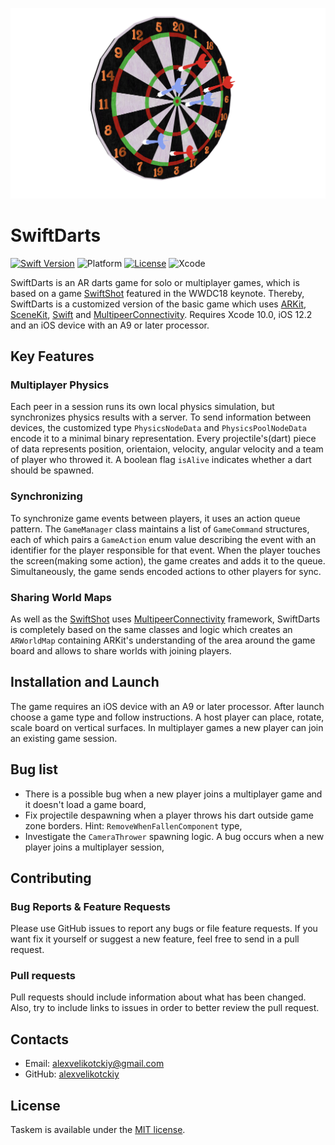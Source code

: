 <p align="center">
	<img src="Screenshots/app%20icon.png">
</p>

# SwiftDarts #

[![Swift Version][swift-image]][swift-url]
![Platform][ios-image]
[![License][license-image]][license-url]
![Xcode][xcode-image]

SwiftDarts is an AR darts game for solo or multiplayer games, which is based on a game [SwiftShot][swiftshot-url] featured in the WWDC18 keynote. Thereby, SwiftDarts is a customized version of the basic game which uses [ARKit][arkit-url], [SceneKit][scenekit-url], [Swift][swift-url] and [MultipeerConnectivity][multipeerconnectivity-url]. Requires Xcode 10.0, iOS 12.2 and an iOS device with an A9 or later processor.

## Key Features ##

### Multiplayer Physics ###
Each peer in a session runs its own local physics simulation, but synchronizes physics results with a server. To send information between devices, the customized type ```PhysicsNodeData``` and ```PhysicsPoolNodeData``` encode it to a minimal binary representation. Every projectile's(dart) piece of data represents position, orientaion, velocity, angular velocity and a team of player who throwed it. A boolean flag ```isAlive``` indicates whether a dart should be spawned.

### Synchronizing ###
To synchronize game events between players, it uses an action queue pattern. The ```GameManager``` class maintains a list of ```GameCommand``` structures, each of which pairs a ```GameAction``` enum value describing the event with an identifier for the player responsible for that event. When the player touches the screen(making some action), the game creates and adds it to the queue. Simultaneously, the game sends encoded actions to other players for sync.

### Sharing World Maps ###
As well as the [SwiftShot][swiftshot-url] uses [MultipeerConnectivity][multipeerconnectivity-url] framework, SwiftDarts is completely based on the same classes and logic which creates an ```ARWorldMap``` containing ARKit's understanding of the area around the game board and allows to share worlds with joining players.

## Installation and Launch ##
The game requires an iOS device with an A9 or later processor. After launch choose a game type and follow instructions. A host player can place, rotate, scale board on vertical surfaces. In multiplayer games a new player can join an existing game session.

## Bug list ##

- There is a possible bug when a new player joins a multiplayer game and it doesn't load a game board,
- Fix projectile despawning when a player throws his dart outside game zone borders. Hint: ```RemoveWhenFallenComponent``` type,
- Investigate the ```CameraThrower``` spawning logic. A bug occurs when a new player joins a multiplayer session,

## Contributing ##

### Bug Reports & Feature Requests ###

Please use GitHub issues to report any bugs or file feature requests. If you want fix it yourself or suggest a new feature, feel free to send in a pull request. 

### Pull requests ###

Pull requests should include information about what has been changed. Also, try to include links to issues in order to better review the pull request.

## Contacts ##

- Email: <alexvelikotckiy@gmail.com>
- GitHub: [alexvelikotckiy][author-url]

## License ##

Taskem is available under the [MIT license][license-url]. 

[license-url]: LICENSE
[swift-url]: https://swift.org/
[swiftshot-url]: https://developer.apple.com/documentation/arkit/swiftshot_creating_a_game_for_augmented_reality
[multipeerconnectivity-url]: https://developer.apple.com/documentation/multipeerconnectivity
[scenekit-url]: https://developer.apple.com/documentation/scenekit
[arkit-url]: https://developer.apple.com/augmented-reality/
[author-url]: https://github.com/alexvelikotckiy

[license-image]: https://img.shields.io/badge/license-MIT-blue.svg
[swift-image]: https://img.shields.io/badge/swift-5-orange.svg
[xcode-image]: https://img.shields.io/badge/xcode-10+-blue.svg
[ios-image]: http://img.shields.io/badge/iOS-12.0%2B-blue.svg
